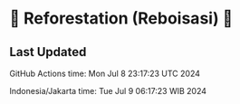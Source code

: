 
# 🌳 Reforestation (Reboisasi) 🌲

## Last Updated

GitHub Actions time: Mon Jul  8 23:17:23 UTC 2024

Indonesia/Jakarta time: Tue Jul  9 06:17:23 WIB 2024
